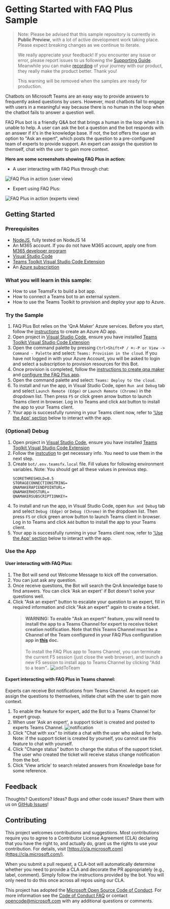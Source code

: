 # Getting Started with FAQ Plus Sample

> Note: Please be advised that this sample repository is currently in **Public Preview**, with a lot of active development work taking place. Please expect breaking changes as we continue to iterate. 
> 
>We really appreciate your feedback! If you encounter any issue or error, please report issues to us following the [Supporting Guide](./../SUPPORT.md). Meanwhile you can make [recording](https://aka.ms/teamsfx-record) of your journey with our product, they really make the product better. Thank you!
>
> This warning will be removed when the samples are ready for production.

Chatbots on Microsoft Teams are an easy way to provide answers to frequently asked questions by users. However, most chatbots fail to engage with users in a meaningful way because there is no human in the loop when the chatbot fails to answer a question well.

FAQ Plus bot is a friendly Q&A bot that brings a human in the loop when it is unable to help. A user can ask the bot a question and the bot responds with an answer if it's in the knowledge base. If not, the bot offers the user an option to "Ask an expert", which posts the question to a pre-configured team of experts to provide support. An expert can assign the question to themself, chat with the user to gain more context.

**Here are some screenshots showing FAQ Plus in action:**

*	A user interacting with FAQ Plus through chat:

![FAQ Plus in action (user view)](docs/images/FAQPlusEndUser.gif)

*	Expert using FAQ Plus:

![FAQ Plus in action (experts view)](docs/images/FAQPlusExperts.gif)

## Getting Started

### Prerequisites

- [NodeJS](https://nodejs.org/en/), fully tested on NodeJS 14
- An M365 account. If you do not have M365 account, apply one from [M365 developer program](https://developer.microsoft.com/en-us/microsoft-365/dev-program)
- [Visual Studio Code](https://code.visualstudio.com/)
- [Teams Toolkit Visual Studio Code Extension](https://aka.ms/teams-toolkit)
- An [Azure subscription](https://azure.microsoft.com/en-us/free/)

### What you will learn in this sample:

- How to use TeamsFx to build a bot app.
- How to connect a Teams bot to an external system.
- How to use the Teams Toolkit to provision and deploy your app to Azure.

### Try the Sample

1. FAQ Plus Bot relies on the 'QnA Maker' Azure services. Before you start, follow the [instructions](docs/deploy-qna-maker-services.md##step-1-register-azure-ad-applications) to create an Azure AD app.
2. Open project in [Visual Studio Code](https://code.visualstudio.com/), ensure you have installed [Teams Toolkit Visual Studio Code Extension](https://aka.ms/teams-toolkit)
3. Open the command palette by pressing `Ctrl+Shift+P / ⌘⇧-P or View -> Command - Palette` and select: `Teams: Provision in the cloud`. If you have not logged in with your Azure Account, you will be asked to login and select a subscription to provision resources for this Bot.
4. Once provision is completed, follow the [instructions to create qna maker](docs/deploy-qna-maker-services.md#step-2-create-the-qna-maker-knowledge-base) and [configure the FAQ Plus app](docs/deploy-qna-maker-services.md#step-3-finish-configuring-the-faq-plus-app).
5. Open the command palette and select: `Teams: Deploy to the cloud`.
6. To install and run the app, in Visual Studio Code, open `Run and Debug` tab and select `Launch Remote (Edge)` or `Launch Remote (Chrome)` in the dropdown list. Then press `F5` or click green arrow button to launch Teams client in browser. Log in to Teams and click `Add` button to install the app to your Teams client.
7. Your app is successfully running in your Teams client now, refer to ['Use the App' section](#use-the-app) below to interact with the app.

### (Optional) Debug

1. Open project in [Visual Studio Code](https://code.visualstudio.com/), ensure you have installed [Teams Toolkit Visual Studio Code Extension](https://aka.ms/teams-toolkit)
2. Follow the [instcution](docs/deploy-qna-maker-services.md#step-4-prepare-required-parameters-for-teams-bot-app) to get necessary info. You need to use them in the next step.
3. Create `bot/.env.teamsfx.local` file. Fill values for following environment variables. Note: You should get all these values in previous step.
    ```
    SCORETHRESHOLD=0.5
    STORAGECONNECTIONSTRING=
    QNAMAKERAPIENDPOINTURL=
    QNAMAKERHOSTURL=
    QNAMAKERSUBSCRIPTIONKEY=
    ```
4. To install and run the app, in Visual Studio Code, open `Run and Debug` tab and select `Debug (Edge)` or `Debug (Chrome)` in the dropdown list. Then press `F5` or click green arrow button to launch Teams client in browser. Log in to Teams and click `Add` button to install the app to your Teams client.
5. Your app is successfully running in your Teams client now, refer to ['Use the App' section](#use-the-app) below to interact with the app.

### Use the App

#### User interacting with FAQ Plus:

1. The Bot will send out Welcome Message to kick off the conversation.
2. You can just ask any question.
3. Once receive questions, the Bot will search the QnA knowledge base to find answers. You can click 'Ask an expert' if Bot doesn't solve your questions well.
4. Click "Ask an expert" button to escalate your question to an expert, fill in required information and click "Ask an expert" again to create a ticket.
    > #### WARNING: To enable "Ask an expert" feature, you will need to install the app to a Teams Channel for expert to receive ticket creation notification. Note that this Teams Channel must be a Channel of the Team configured in your FAQ Plus configuration app in [this](docs/deploy-qna-maker-services.md) doc.
    > To install the FAQ Plus app to Teams Channel, you can terminate the current F5 session (just close the web browser), and launch a new F5 session to install app to Teams Channel by clicking "Add to a team".. 
    >  ![addToTeam](docs/images/addToTeam.png)

#### Expert interacting with FAQ Plus in Teams channel:

Experts can receive Bot notifications from Teams Channel. An expert can assign the questions to themselves, initiate chat with the user to gain more context.
1. To enable the feature for expert, add the Bot to a Teams Channel for expert group.
2. When user 'Ask an expert', a support ticket is created and posted to experts Teams Channel.
    ![notification](docs/images/notificationCard.png)
4. Click "Chat with xxx" to initiate a chat with the user who asked for help. Note: if the support ticket is created by yourself, you cannot use this feature to chat with yourself.
5. Click "Change status" button to change the status of the support ticket. The user who created the ticket will receive status change notification from the bot.
6. Click 'View article' to search related answers from Knowledge base for some reference.


## Feedback

Thoughts? Questions? Ideas? Bugs and other code issues? Share them with us on [GitHub Issues](https://github.com/OfficeDev/TeamsFx-Samples/issues)!

## Contributing

This project welcomes contributions and suggestions. Most contributions require you to agree to a Contributor License Agreement (CLA) declaring that you have the right to, and actually do, grant us the rights to use your contribution. For details, visit [https://cla.microsoft.com](https://cla.microsoft.com/).

When you submit a pull request, a CLA-bot will automatically determine whether you need to provide a CLA and decorate the PR appropriately (e.g., label, comment). Simply follow the instructions provided by the bot. You will only need to do this once across all repos using our CLA.

This project has adopted the [Microsoft Open Source Code of Conduct](https://opensource.microsoft.com/codeofconduct/). For more information see the [Code of Conduct FAQ](https://opensource.microsoft.com/codeofconduct/FAQ/) or contact [opencode@microsoft.com](mailto:opencode@microsoft.com) with any additional questions or comments.
